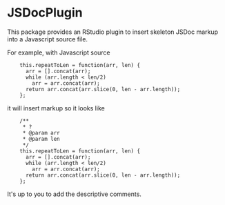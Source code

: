 # JSDocPlugin

This package provides an RStudio plugin to insert skeleton JSDoc markup into a Javascript source file.

For example, with Javascript source

```{javascript}
    this.repeatToLen = function(arr, len) {
      arr = [].concat(arr);
      while (arr.length < len/2)
        arr = arr.concat(arr);
      return arr.concat(arr.slice(0, len - arr.length));
    };
```

it will insert markup so it looks like

```{javascript}
    /**
     * ?
     * @param arr
     * @param len
     */
    this.repeatToLen = function(arr, len) {
      arr = [].concat(arr);
      while (arr.length < len/2)
        arr = arr.concat(arr);
      return arr.concat(arr.slice(0, len - arr.length));
    };
```

It's up to you to add the descriptive comments.
